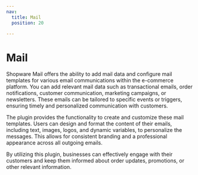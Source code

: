 ```yaml
---
nav:
  title: Mail
  position: 20

---
```


# Mail

Shopware Mail offers the ability to add mail data and configure mail templates for various email communications within the e-commerce platform.  You can add relevant mail data such as transactional emails, order notifications, customer communication, marketing campaigns, or newsletters. These emails can be tailored to specific events or triggers, ensuring timely and personalized communication with customers.

The plugin provides the functionality to create and customize these mail templates. Users can design and format the content of their emails, including text, images, logos, and dynamic variables, to personalize the messages. This allows for consistent branding and a professional appearance across all outgoing emails.

By utilizing this plugin, businesses can effectively engage with their customers and keep them informed about order updates, promotions, or other relevant information.

